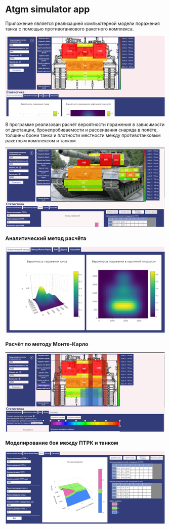 # Atgm simulator app

Приложение является реализацией компьютерной модели поражения танка с помощью противотанкового ракетного комплекса. 

![alt text](https://github.com/Qraree/assets/blob/main/git1.png)

В программе реализован расчёт вероятности поражения в зависимости от дистанции, бронепробиваемости и рассеивания снаряда в полёте, толщины брони танка и плотности местности между противотанковым ракетным комплексом и танком.

![alt text](https://github.com/Qraree/assets/blob/main/gif2.gif)

### Аналитический метод расчёта
![alt text](https://github.com/Qraree/assets/blob/main/git3.png)

### Расчёт по методу Монте-Карло
![alt text](https://github.com/Qraree/assets/blob/main/gif_.gif)

### Моделирование боя между ПТРК и танком
![alt text](https://github.com/Qraree/assets/blob/main/git4.png)
